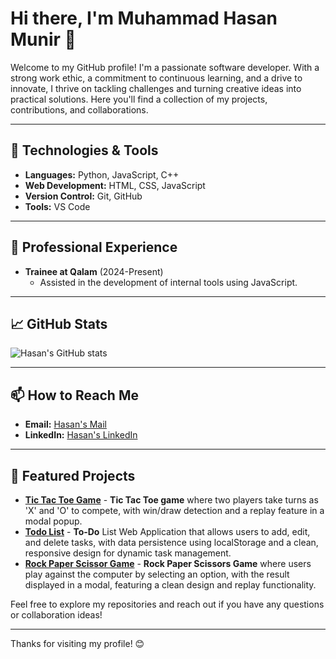 # Hi there, I'm Muhammad Hasan Munir 👋

Welcome to my GitHub profile! I'm a passionate software developer. With a strong work ethic, a commitment to continuous learning, and a drive to innovate, I thrive on tackling challenges and turning creative ideas into practical solutions. Here you'll find a collection of my projects, contributions, and collaborations.

---

## 🔧 Technologies & Tools

- **Languages:** Python, JavaScript, C++
- **Web Development:** HTML, CSS, JavaScript
- **Version Control:** Git, GitHub
- **Tools:** VS Code

---

## 💼 Professional Experience

- **Trainee at Qalam** (2024-Present)
  - Assisted in the development of internal tools using JavaScript.

---

## 📈 GitHub Stats

![Hasan's GitHub stats](https://github-readme-stats.vercel.app/api?username=hasanm4-6&show_icons=true&theme=radical)

---

## 📫 How to Reach Me

- **Email:** [Hasan's Mail](hasanmunir406@gmail.com)
- **LinkedIn:** [Hasan's LinkedIn](https://www.linkedin.com/in/hasanmunir/)

---

## 🌟 Featured Projects

- [**Tic Tac Toe Game**](https://github.com/hasanm4-6/Tic-Tac-Toe-game) - **Tic Tac Toe game** where two players take turns as 'X' and 'O' to compete, with win/draw detection and a replay feature in a modal popup.
- [**Todo List**](https://github.com/hasanm4-6/Todo-List) - **To-Do** List Web Application that allows users to add, edit, and delete tasks, with data persistence using localStorage and a clean, responsive design for dynamic task management.
- [**Rock Paper Scissor Game**](https://github.com/hasanm4-6/Rock-Paper-Scissor-Game) - **Rock Paper Scissors Game** where users play against the computer by selecting an option, with the result displayed in a modal, featuring a clean design and replay functionality.


Feel free to explore my repositories and reach out if you have any questions or collaboration ideas!

---

Thanks for visiting my profile! 😊
